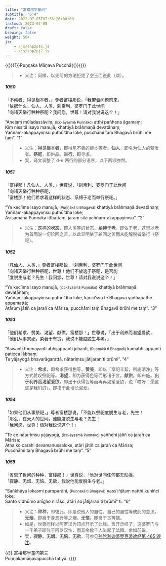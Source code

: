 ```yaml
---
title: "富楼那学童问"
subtitle: "5:4"
date: 2022-07-05T07:36:26+08:00
lastmod: 2023-07-08
draft: false
brewing: false
weight: 504
js:
    - /js/snp2pts.js
    - /js/snp2pj2.js
---
```



{{<subtitle>}}{{<suttalink src="snp5.4">}}Puṇṇaka Māṇava Pucchā{{</suttalink>}}{{</subtitle>}}

> - 义注：同样，以先前的方法拒绝了空王而说此（颂）。

##### 1050

「不动者、得见根本者，」尊者富楼那说，「我带着问题前来，  
「依据什么，仙人、人类、刹帝利、婆罗门于此世间  
「向诸天举行种种祭祀？我问您，世尊！请对我说说这个！」

“Anejaṃ mūladassāviṃ, <small>(icc-āyasmā Puṇṇako)</small> atthi pañhena āgamaṃ;  
Kiṃ nissitā isayo manujā, khattiyā brāhmaṇā devatānaṃ;  
Yaññam-akappayiṃsu puthū’dha loke, pucchāmi taṃ Bhagavā brūhi me taṃ”. <q>1</q>

> - 义注：**得见根本者**，即得见不善的根本等者。**仙人**，即名为仙人的萦发者。**祭祀**，即供品。**举行**，即寻求。
> - 案，译文调整了 d-e 两行的部分语序，以下两颂亦然。

##### 1051

「富楼那！凡仙人、人类、」世尊说，「刹帝利、婆罗门于此世间  
「向诸天举行种种祭祀，  
「富楼那！他们希求着这样的状态、系缚于老而举行祭祀。」

“Ye kec’ime isayo manujā, <small>(Puṇṇakā ti Bhagavā)</small> khattiyā brāhmaṇā devatānaṃ;  
Yaññam-akappayiṃsu puthū’dha loke;  
Āsīsamānā Puṇṇaka itthattaṃ, jaraṃ sitā yaññam-akappayiṃsu”. <q>2</q>

> - 义注：**这样的状态**，即人类等的状态。**系缚于老**，即依于老，这里以老为首而说一切轮回之苦，以此显明依于轮回之苦而未能解脱者举行（祭祀）。

##### 1052

「凡仙人、人类、」尊者富楼那说，「刹帝利、婆罗门于此世间  
「向诸天举行种种祭祀，世尊！他们不放逸于祭祀，是否能  
「度脱生与老？先生！我问您，世尊！请对我说说这个！」

“Ye kec’ime isayo manujā, <small>(icc-āyasmā Puṇṇako)</small> khattiyā brāhmaṇā devatānaṃ;  
Yaññam-akappayiṃsu puthū’dha loke, kacci’ssu te Bhagavā yaññapathe appamattā;  
Atāruṃ jātiñ ca jarañ ca Mārisa, pucchāmi taṃ Bhagavā brūhi me taṃ”. <q>3</q>

##### 1053

「他们希求、赞美、渴望、献供，富楼那！」世尊说，「出于利养而渴望爱欲，  
「他们从事祭祀，染著于有贪，我说不能度脱生与老。」

“Āsīsanti thomayanti abhijappanti juhanti, <small>(Puṇṇakā ti Bhagavā)</small> kāmābhijappanti paṭicca lābhaṃ;  
Te yājayogā bhavarāgarattā, nātariṃsu jātijaran ti brūmi”. <q>4</q>

> - 义注：**希求**，即希求获得色等。**赞美**，即以「享祀丰絜，所施清净」等方式赞叹祭祀等。**渴望**，即为获得色等而形诸于言。**献供**，即布施。**出于利养而渴望爱欲**，即出于获得色等而再再渴望爱欲，说「哎呀！愿这些是我们的」，即指于此增长渴爱。

##### 1054

「如果他们从事祭祀，」尊者富楼那说，「不能以祭祀度脱生与老，先生！  
「那么，在天人的世间，谁能度脱生与老？先生！  
「我问您，世尊！请对我说说这个！」

“Te ce nātariṃsu yājayogā, <small>(icc-āyasmā Puṇṇako)</small> yaññehi jātiñ ca jarañ ca Mārisa;  
Atha ko carahi devamanussaloke, atāri jātiñ ca jarañ ca Mārisa;  
Pucchāmi taṃ Bhagavā brūhi me taṃ”. <q>5</q>

##### 1055

「省思了世间的种种，富楼那！」世尊说，「他对世间任何都无动摇，  
「寂静、无烟、无恼、无欲，我说他能度脱生与老。」

“Saṅkhāya lokasmi paroparāni, <small>(Puṇṇakā ti Bhagavā)</small> yass’iñjitaṃ natthi kuhiñci loke;  
Santo vidhūmo anīgho nirāso, atāri so jātijaran ti brūmī” ti. <q>6</q>

> - 义注：**种种**，即彼此，即是说他人的自性、自己的自性等彼此的意思。**无烟**，即离于身恶行等之烟。**无恼**，即离于贪等恼。
> - 如是，世尊同样以阿罗汉为顶点开示了此经。当开示终了，这婆罗门与一千弟子即住于阿罗汉性，而其余数千人生起了法眼。余如前说。
> - 案，**寂静、无烟、无恼、无欲**，可参见[孙陀利迦婆罗豆婆遮经第 465 颂注](../304/#465)。


{{<eof>}}
    富楼那学童问第三<br>Puṇṇakamāṇavapucchā tatiyā.
{{</eof>}}